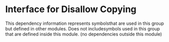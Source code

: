 
# Interface for Disallow Copying
This dependency information represents symbolsthat are used in this group but defined in other modules.  Does not includesymbols used in this group that are defined inside this module.
(no dependencies outside this module)
